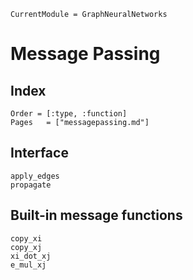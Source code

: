 ```@meta
CurrentModule = GraphNeuralNetworks
```

# Message Passing

## Index

```@index
Order = [:type, :function]
Pages   = ["messagepassing.md"]
```

## Interface

```@docs
apply_edges
propagate
```

## Built-in message functions

```@docs
copy_xi
copy_xj
xi_dot_xj
e_mul_xj
```
